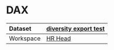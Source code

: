 



# DAX

|Dataset|[diversity export test](./../diversity-export-test.md)|
| :--- | :--- |
|Workspace|[HR Head](../../Workspaces/HR-Head.md)|
